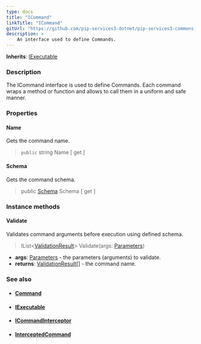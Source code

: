 ```yaml
---
type: docs
title: "ICommand"
linkTitle: "ICommand"
gitUrl: "https://github.com/pip-services3-dotnet/pip-services3-commons-dotnet"
description: > 
    An interface used to define Commands.
---
```


**Inherits**: [IExecutable](../../run/iexecutable)

### Description

The ICommand interface is used to define Commands. Each command wraps a method or function and allows to call them in a uniform and safe manner.

### Properties

#### Name
Gets the command name.

> `public` string Name [ get ]

#### Schema
Gets the command schema.

> public [Schema](../../validate/schema) Schema [ get ]


### Instance methods

#### Validate
Validates command arguments before execution using defined schema.

> IList<[ValidationResult](../../validate/validation_result)> Validate(args: [Parameters](../../run/parameters))

- **args**: [Parameters](../../run/parameters) - the parameters (arguments) to validate.
- **returns**: [ValidationResult](../../validate/validation_result)[] - the command name.

### See also
- #### [Command](../command)
- #### [IExecutable](../../run/iexecutable)
- #### [ICommandInterceptor](../icommand_interceptor)
- #### [InterceptedCommand](../intercepted_command)
